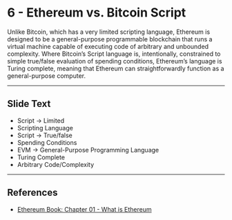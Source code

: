 # 6 - Ethereum vs. Bitcoin Script

Unlike Bitcoin, which has a very limited scripting language, Ethereum is designed to be a general-purpose programmable blockchain that runs a virtual machine capable of executing code of arbitrary and unbounded complexity. Where Bitcoin’s Script language is, intentionally, constrained to simple true/false evaluation of spending conditions, Ethereum’s language is Turing complete, meaning that Ethereum can straightforwardly function as a general-purpose computer.

---
## Slide Text
- Script -> Limited 
- Scripting Language
- Script -> True/false
- Spending Conditions
- EVM -> General-Purpose Programming Language
- Turing Complete
- Arbitrary Code/Complexity
---
## References
- [Ethereum Book: Chapter 01 - What is Ethereum](https://github.com/ethereumbook/ethereumbook/blob/develop/01what-is.asciidoc)